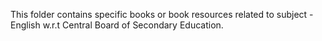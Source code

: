 This folder contains specific books or book resources related to subject - English w.r.t Central Board of Secondary Education.